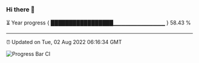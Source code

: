 ### Hi there 👋

⏳ Year progress { █████████████████▁▁▁▁▁▁▁▁▁▁▁▁▁ } 58.43 %

---

⏰ Updated on Tue, 02 Aug 2022 06:16:34 GMT

![Progress Bar CI](https://github.com/liununu/liununu/workflows/Progress%20Bar%20CI/badge.svg)
